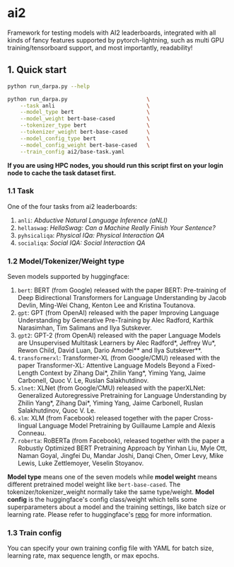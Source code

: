 # ai2

Framework for testing models with AI2 leaderboards, integrated with all kinds of fancy features supported by pytorch-lightning, such as multi GPU training/tensorboard support, and most importantly, readability!

## 1. Quick start

```bash
python run_darpa.py --help

python run_darpa.py                         \
    --task anli                             \
    --model_type bert                       \
    --model_weight bert-base-cased          \
    --tokenizer_type bert                   \
    --tokenizer_weight bert-base-cased      \
    --model_config_type bert                \
    --model_config_weight bert-base-cased   \
    --train_config ai2/base-task.yaml
```

**If you are using HPC nodes, you should run this script first on your login node to cache the task dataset first.**

### 1.1 Task

One of the four tasks from ai2 leaderboards:

1. `anli`: _Abductive Natural Language Inference (aNLI)_
2. `hellaswag`: _HellaSwag: Can a Machine Really Finish Your Sentence?_
3. `pyhsicaliqa`: _Physical IQa: Physical Interaction QA_
4. `socialiqa`: _Social IQA: Social Interaction QA_

### 1.2 Model/Tokenizer/Weight type

Seven models supported by huggingface:

1. `bert`: BERT (from Google) released with the paper BERT: Pre-training of Deep Bidirectional Transformers for Language Understanding by Jacob Devlin, Ming-Wei Chang, Kenton Lee and Kristina Toutanova.
2. `gpt`: GPT (from OpenAI) released with the paper Improving Language Understanding by Generative Pre-Training by Alec Radford, Karthik Narasimhan, Tim Salimans and Ilya Sutskever.
3. `gpt2`: GPT-2 (from OpenAI) released with the paper Language Models are Unsupervised Multitask Learners by Alec Radford*, Jeffrey Wu*, Rewon Child, David Luan, Dario Amodei** and Ilya Sutskever**.
4. `transformerxl`: Transformer-XL (from Google/CMU) released with the paper Transformer-XL: Attentive Language Models Beyond a Fixed-Length Context by Zihang Dai*, Zhilin Yang*, Yiming Yang, Jaime Carbonell, Quoc V. Le, Ruslan Salakhutdinov.
5. `xlnet`: XLNet (from Google/CMU) released with the paper ​XLNet: Generalized Autoregressive Pretraining for Language Understanding by Zhilin Yang*, Zihang Dai*, Yiming Yang, Jaime Carbonell, Ruslan Salakhutdinov, Quoc V. Le.
6. `xlm`: XLM (from Facebook) released together with the paper Cross-lingual Language Model Pretraining by Guillaume Lample and Alexis Conneau.
7. `roberta`: RoBERTa (from Facebook), released together with the paper a Robustly Optimized BERT Pretraining Approach by Yinhan Liu, Myle Ott, Naman Goyal, Jingfei Du, Mandar Joshi, Danqi Chen, Omer Levy, Mike Lewis, Luke Zettlemoyer, Veselin Stoyanov.

**Model type** means one of the seven models while **model weight** means different pretrained model weight like `bert-base-cased`. The tokenizer/tokenizer_weight normally take the same type/weight. **Model config** is the huggingface's config class/weight which tells some superparameters about a model and the training settings, like batch size or learning rate. Please refer to huggingface's [repo](https://github.com/huggingface/pytorch-transformers) for more information.

### 1.3 Train config

You can specify your own training config file with YAML for batch size, learning rate, max sequence length, or max epochs.
